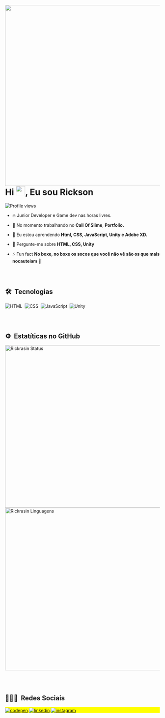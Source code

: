 <img align="right" height="590em" src="https://raw.githubusercontent.com/gist/Rickrasin/68f448674e7235eb8e43b2794f4a72e0/raw/1759ba31a73a50c5179c207ec10154be86e6e23f/githubcard.svg"/>
<h1 align="left">Hi <img src="https://raw.githubusercontent.com/kaueMarques/kaueMarques/master/hi.gif" height="30px" width="30px">, Eu sou Rickson</h1>
<p align="left"> <img src="https://komarev.com/ghpvc/?username=maykbrito&color=blue" alt="Profile views" /> </p>

- 🔥 Junior Developer e Game dev nas horas livres.

- 🔭 No momento trabalhando no **Call Of Slime**, **Portfolio.**

- 🌱 Eu estou aprendendo **Html, CSS, JavaScript, Unity e Adobe XD.**

- 💬 Pergunte-me sobre **HTML, CSS, Unity**

- ⚡ Fun fact **No boxe, no boxe os socos que você não vê são os que mais nocauteiam 🥊**

<br><br>

## 🛠 &nbsp;Tecnologias

![HTML](https://img.shields.io/badge/-HTML-05122A?style=for-the-badge&logo=HTML5&color=blue)&nbsp;
![CSS](https://img.shields.io/badge/-CSS-05122A?style=for-the-badge&logo=CSS3&logoColor=1572B6&color=blue)&nbsp;
![JavaScript](https://img.shields.io/badge/-JavaScript-05122A?style=for-the-badge&logo=javascript&color=blue)&nbsp;
![Unity](https://img.shields.io/badge/-Unity-05122A?style=for-the-badge&logo=unity&color=blue)&nbsp;

<br><br>

## ⚙️ &nbsp;Estatíticas no GitHub

<p align="left">
<img width="530em" src="https://github-readme-stats.vercel.app/api?username=Rickrasin&show_icons=true&theme=tokyonight " alt="Rickrasin Status"/>
<img width="530em" src="https://github-readme-stats.vercel.app/api/top-langs/?username=Rickrasin&layout=compact&theme=tokyonight " alt="Rickrasin Linguagens"/>
</p>

<br><br>

## 👨🏽‍🦲 &nbsp;Redes Sociais

<p align="left" style="background:yellow">
<a href="https://codepen.io/Rickrasin" target="_blank">
  <img align="center" src="https://img.shields.io/badge/-Rickrasin-05122A?style=for-the-badge&logo=codepen&color=blue" alt="codepen"/>
</a>
<a href="https://www.linkedin.com/in/rickson-oliveira-44331822b" target="_blank">
  <img align="center" src="https://img.shields.io/badge/-ricksonoliveira-05122A?style=for-the-badge&logo=linkedin&color=blue" alt="linkedin"/>
</a>
<a href="https://www.instagram.com/rickrasochefe/" target="_blank">
 <img align="center" src="https://img.shields.io/badge/-rickrasochefe-05122A?style=for-the-badge&logo=instagram&color=blue" alt="instagram"/>
</a>
</p>



<!--
**Rickrasin/Rickrasin** is a ✨ _special_ ✨ repository because its `README.md` (this file) appears on your GitHub profile.

Here are some ideas to get you started:

- 🔭 I’m currently working on ...
- 🌱 I’m currently learning ...
- 👯 I’m looking to collaborate on ...
- 🤔 I’m looking for help with ...
- 💬 Ask me about ...
- 📫 How to reach me: ...
- 😄 Pronouns: ...
- ⚡ Fun fact: ...
-->
